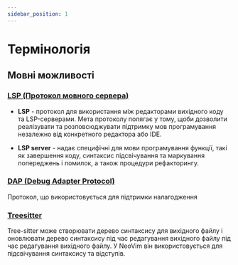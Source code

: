 ```yaml
---
sidebar_position: 1
---
```


# Термінологія

## Мовні можливості 

### [LSP (Протокол мовного сервера)](https://microsoft.github.io/language-server-protocol/)

- **LSP** - протокол для використання між редакторами вихідного коду та LSP-серверами. Мета протоколу полягає у тому, щоби дозволити
  реалізувати та розповсюджувати підтримку мов програмування незалежно від конкретного редактора
  або IDE.
 
- **LSP server** - надає специфічні для мови програмування функції, такі як завершення коду, синтаксис
  підсвічування та маркування попереджень і помилок, а також процедури рефакторингу.

 
### [DAP (Debug Adapter Protocol)](https://microsoft.github.io/debug-adapter-protocol/)

Протокол, що використовується для підтримки налагодження


### [Treesitter](https://tree-sitter.github.io/tree-sitter/)

Tree-sitter може створювати дерево синтаксису для вихідного файлу і оновлювати дерево синтаксису під час редагування вихідного файлу
під час редагування вихідного файлу. У NeoVim він використовується для підсвічування синтаксису та відступів.
